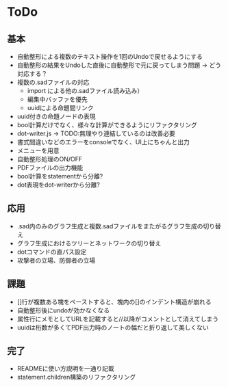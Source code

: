 # ToDo

## 基本

- 自動整形による複数のテキスト操作を1回のUndoで戻せるようにする
- 自動整形の結果をUndoした直後に自動整形で元に戻ってしまう問題 → どう対応する？
- 複数の.sadファイルの対応
  - import による他の.sadファイル読み込み）
  - 編集中バッファを優先
  - uuidによる命題間リンク
- uuid付きの命題ノードの表現
- bool計算だけでなく、様々な計算ができるようにリファクタリング
- dot-writer.js → TODO:無理やり連結しているのは改善必要
- 書式間違いなどのエラーをconsoleでなく、UI上にちゃんと出力
- メニューを用意
- 自動整形処理のON/OFF
- PDFファイルの出力機能
- bool計算をstatementから分離?
- dot表現をdot-writerから分離?

## 応用

- .sad内のみのグラフ生成と複数.sadファイルをまたがるグラフ生成の切り替え
- グラフ生成におけるツリーとネットワークの切り替え
- dotコマンドの直パス設定
- 攻撃者の立場、防御者の立場

## 課題

- []行が複数ある塊をペーストすると、塊内の[]のインデント構造が崩れる
- 自動整形後にundoが効かなくなる
- 属性行にメモとしてURLを記載すると//以降がコメントとして消えてしまう
- uuidは桁数が多くてPDF出力時のノートの幅だと折り返して美しくない

## 完了

- READMEに使い方説明を一通り記載
- statement.children構築のリファクタリング
